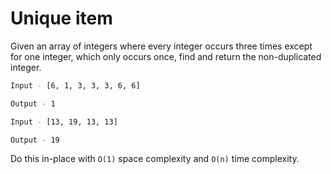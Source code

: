 # Unique item

Given an array of integers where every integer occurs three times except for one integer, which only occurs once, find and return the non-duplicated integer.

```sh
Input - [6, 1, 3, 3, 3, 6, 6]

Output - 1

Input - [13, 19, 13, 13]

Output - 19
```

Do this in-place with `O(1)` space complexity and `O(n)` time complexity.
